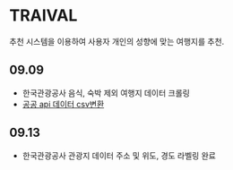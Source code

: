 # TRAIVAL
추천 시스템을 이용하여 사용자 개인의 성향에 맞는 여행지를 추천.

## 09.09

* 한국관광공사 음식, 숙박 제외 여행지 데이터 크롤링
* [공공 api 데이터 csv변환](http://wik.iptime.org/traival/travel_recommedation/-/tree/master/data_scapping/data)

## 09.13

* 한국관광공사 관광지 데이터 주소 및 위도, 경도 라벨링 완료

